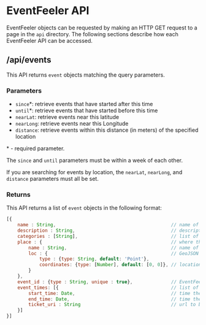 # EventFeeler API

EventFeeler objects can be requested by making an HTTP GET request to a page in the `api` directory. The following sections describe how each EventFeeler API can be accessed.

## /api/events

This API returns `event` objects matching the query parameters.

### Parameters
- `since`\*: retrieve events that have started after this time
- `until`\*: retrieve events that have started before this time
- `nearLat`: retrieve events near this latitude
- `nearLong`: retrieve events near this Longitude
- `distance`: retrieve events within this distance (in meters) of  the specified location

\* - required parameter.

The `since` and `until` parameters must be within a week of each other.

If you are searching for events by location, the `nearLat`, `nearLong`, and `distance` parameters must all be set.

### Returns
This API returns a list of `event` objects in the following format:

```javascript
[{
    name : String,                                          // name of the event
    description : String,                                   // description of the event
    categories : [String],                                  // list of event categories
    place : {                                               // where the event takes place
        name : String,                                      // name of the event's location
        loc : {                                             // GeoJSON object describing the event's geographic location
            type : {type: String, default: 'Point'},
            coordinates: {type: [Number], default: [0, 0]}, // location coordinates in order [long, lat]
        }
    },
    event_id : {type : String, unique : true},              // EventFeeler id for the event
    event_times: [{                                         // list of times the event takes place
        start_time: Date,                                   // time the event starts
        end_time: Date,                                     // time the event ends
        ticket_uri : String                                 // url to buy a ticket for this event time
    }]
}]
```
